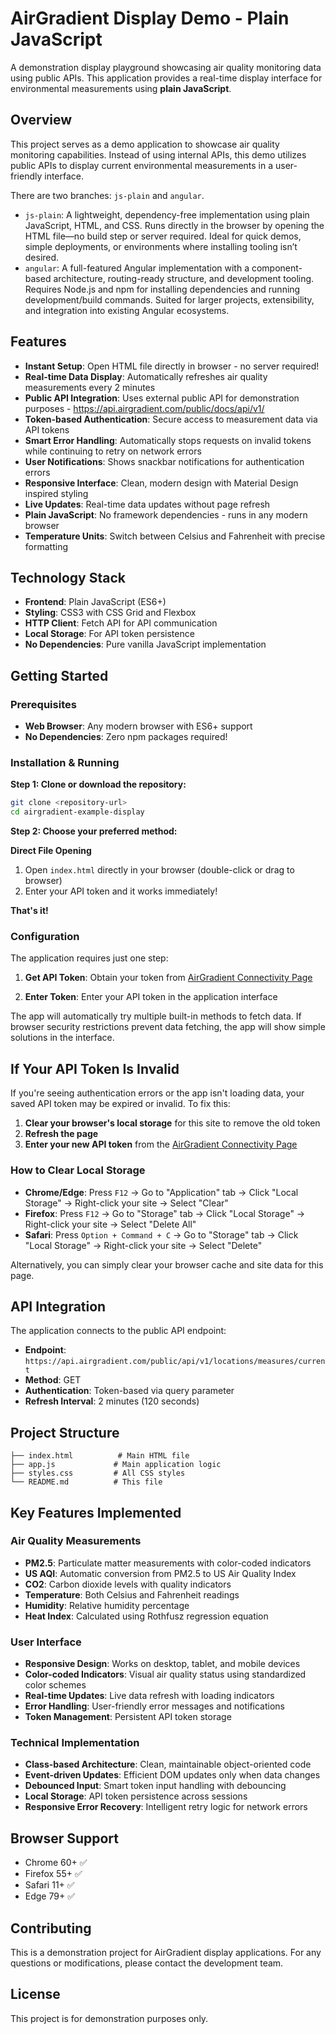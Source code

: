 # AirGradient Display Demo - Plain JavaScript

A demonstration display playground showcasing air quality monitoring data using public APIs. 
This application provides a real-time display interface for environmental measurements using **plain JavaScript**.

## Overview

This project serves as a demo application to showcase air quality monitoring capabilities. 
Instead of using internal APIs, this demo utilizes public APIs to display current environmental 
measurements in a user-friendly interface. 

There are two branches: `js-plain` and `angular`.
- `js-plain`: A lightweight, dependency-free implementation using plain JavaScript, HTML, and CSS. Runs directly in the browser by opening the HTML file—no build step or server required. Ideal for quick demos, simple deployments, or environments where installing tooling isn’t desired.
- `angular`: A full-featured Angular implementation with a component-based architecture, routing-ready structure, and development tooling. Requires Node.js and npm for installing dependencies and running development/build commands. Suited for larger projects, extensibility, and integration into existing Angular ecosystems.

## Features

- **Instant Setup**: Open HTML file directly in browser - no server required!
- **Real-time Data Display**: Automatically refreshes air quality measurements every 2 minutes
- **Public API Integration**: Uses external public API for demonstration purposes - https://api.airgradient.com/public/docs/api/v1/
- **Token-based Authentication**: Secure access to measurement data via API tokens
- **Smart Error Handling**: Automatically stops requests on invalid tokens while continuing to retry on network errors
- **User Notifications**: Shows snackbar notifications for authentication errors
- **Responsive Interface**: Clean, modern design with Material Design inspired styling
- **Live Updates**: Real-time data updates without page refresh
- **Plain JavaScript**: No framework dependencies - runs in any modern browser
- **Temperature Units**: Switch between Celsius and Fahrenheit with precise formatting

## Technology Stack

- **Frontend**: Plain JavaScript (ES6+)
- **Styling**: CSS3 with CSS Grid and Flexbox
- **HTTP Client**: Fetch API for API communication
- **Local Storage**: For API token persistence
- **No Dependencies**: Pure vanilla JavaScript implementation

## Getting Started

### Prerequisites

- **Web Browser**: Any modern browser with ES6+ support
- **No Dependencies**: Zero npm packages required!

### Installation & Running

**Step 1: Clone or download the repository:**
```bash
git clone <repository-url>
cd airgradient-example-display
```

**Step 2: Choose your preferred method:**

**Direct File Opening**
1. Open `index.html` directly in your browser (double-click or drag to browser)
2. Enter your API token and it works immediately!


**That's it!**

### Configuration

The application requires just one step:

1. **Get API Token**: Obtain your token from [AirGradient Connectivity Page](https://app.airgradient.com/settings/place?tab=4)

2. **Enter Token**: Enter your API token in the application interface

The app will automatically try multiple built-in methods to fetch data. 
If browser security restrictions prevent data fetching, 
the app will show simple solutions in the interface.

## If Your API Token Is Invalid

If you're seeing authentication errors or the app isn't loading data, your saved API token may be expired or invalid. To fix this:

1. **Clear your browser's local storage** for this site to remove the old token
2. **Refresh the page**
3. **Enter your new API token** from the [AirGradient Connectivity Page](https://app.airgradient.com/settings/place?tab=4)

### How to Clear Local Storage

- **Chrome/Edge**: Press `F12` → Go to "Application" tab → Click "Local Storage" → Right-click your site → Select "Clear"
- **Firefox**: Press `F12` → Go to "Storage" tab → Click "Local Storage" → Right-click your site → Select "Delete All"
- **Safari**: Press `Option + Command + C` → Go to "Storage" tab → Click "Local Storage" → Right-click your site → Select "Delete"

Alternatively, you can simply clear your browser cache and site data for this page.

## API Integration

The application connects to the public API endpoint:
- **Endpoint**: `https://api.airgradient.com/public/api/v1/locations/measures/current`
- **Method**: GET
- **Authentication**: Token-based via query parameter
- **Refresh Interval**: 2 minutes (120 seconds)

## Project Structure

```
├── index.html          # Main HTML file
├── app.js             # Main application logic
├── styles.css         # All CSS styles
└── README.md          # This file
```

## Key Features Implemented

### Air Quality Measurements
- **PM2.5**: Particulate matter measurements with color-coded indicators
- **US AQI**: Automatic conversion from PM2.5 to US Air Quality Index
- **CO2**: Carbon dioxide levels with quality indicators
- **Temperature**: Both Celsius and Fahrenheit readings
- **Humidity**: Relative humidity percentage
- **Heat Index**: Calculated using Rothfusz regression equation

### User Interface
- **Responsive Design**: Works on desktop, tablet, and mobile devices
- **Color-coded Indicators**: Visual air quality status using standardized color schemes
- **Real-time Updates**: Live data refresh with loading indicators
- **Error Handling**: User-friendly error messages and notifications
- **Token Management**: Persistent API token storage

### Technical Implementation
- **Class-based Architecture**: Clean, maintainable object-oriented code
- **Event-driven Updates**: Efficient DOM updates only when data changes
- **Debounced Input**: Smart token input handling with debouncing
- **Local Storage**: API token persistence across sessions
- **Responsive Error Recovery**: Intelligent retry logic for network errors

## Browser Support
- Chrome 60+ ✅
- Firefox 55+ ✅
- Safari 11+ ✅
- Edge 79+ ✅

## Contributing
This is a demonstration project for AirGradient display applications. 
For any questions or modifications, please contact the development team.

## License
This project is for demonstration purposes only.